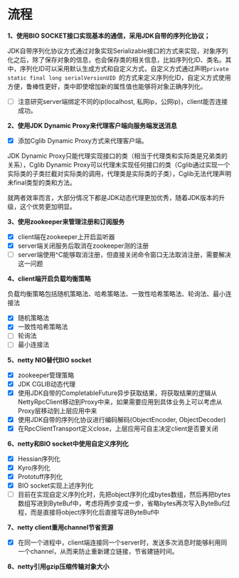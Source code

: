 # 流程

**1、使用BIO SOCKET接口实现基本的通信，采用JDK自带的序列化协议；**

JDK自带序列化协议方式通过对象实现Serializable接口的方式来实现，对象序列化之后，除了保存对象的信息，也会保存类的相关信息，比如序列化ID、类名。其中，序列化ID可以采用默认生成方式和自定义方式，自定义方式通过声明`private static final long serialVersionUID `的方式来定义序列化ID，自定义方式使用方便，鲁棒性更好，类中即使增加新的属性值也能够将对象正确序列化。

- [ ] 注意研究server端绑定不同的ip(localhost, 私网ip，公网ip)，client能否连接成功。

**2、使用JDK Dynamic Proxy来代理客户端向服务端发送消息**

- [x] 添加Cglib Dynamic Proxy方式来代理客户端。

JDK Dynamic Proxy只能代理实现接口的类（相当于代理类和实际类是兄弟类的关系），Cglib Dynamic Proxy可以代理未实现任何接口的类（Cglib通过实现一个实际类的子类拦截对实际类的调用，代理类是实际类的子类），Cglib无法代理声明未final类型的类和方法。

就两者效率而言，大部分情况下都是JDK动态代理更加优秀，随着JDK版本的升级，这个优势更加明显。

**3、使用zookeeper来管理注册和订阅服务**

- [x] client端在zookeeper上开启监听器
- [x] server端关闭服务后取消在zookeeper测的注册
- [ ] server端使用^C能够取消注册，但直接关闭命令窗口无法取消注册，需要解决这一问题

**4、client端开启负载均衡策略**

负载均衡策略包括随机策略法、哈希策略法、一致性哈希策略法、轮询法、最小连接法

- [x] 随机策略法
- [x] 一致性哈希策略法
- [ ] 轮询法
- [ ] 最小连接法

**5、netty NIO替代BIO socket**

- [x] zookeeper管理策略
- [x] JDK CGLIB动态代理
- [x] 使用JDK自带的CompletableFuture异步获取结果，将获取结果的逻辑从NettyRpcClient移动到Proxy中来，如果需要应用到具体业务上可以考虑从Proxy层移动到上层应用中来
- [x] 使用JDK自带的序列化协议进行编码解码(ObjectEncoder, ObjectDecoder)
- [x] 在RpcClientTransport定义close，上层应用可自主决定client是否要关闭

**6、netty和BIO socket中使用自定义序列化**

- [x] Hessian序列化
- [x] Kyro序列化
- [x] Prototuff序列化
- [x] BIO socket实现上述序列化
- [ ] 目前在实现自定义序列化时，先把object序列化成bytes数组，然后再把bytes数组写进到ByteBuf中，考虑将两步变成一步，省略bytes再次写入ByteBuf过程，而是直接将object序列化后直接写进ByteBuf中

**7、netty client重用channel节省资源**
- [x] 在同一个进程中，client端连接同一个server时，发送多次消息时能够利用同一个channel，从而来防止重新建立链接，节省建链时间。

**8、netty引用gzip压缩传输对象大小**